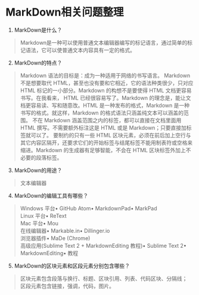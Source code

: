 # MarkDown相关问题整理
1. MarkDown是什么？
>Markdown是一种可以使用普通文本编辑器编写的标记语言，通过简单的标记语法，它可以使普通文本内容具有一定的格式。
2. MarkDown的特点？
>Markdown 语法的目标是：成为一种适用于网络的书写语言。
>Markdown 不是想要取代 HTML，甚至也没有要和它相近，它的语法种类很少，只对应 HTML 标记的一小部分。Markdown 的构想不是要使得 HTML 文档更容易书写。在我看来， HTML 已经很容易写了。Markdown 的理念是，能让文档更容易读、写和随意改。HTML 是一种发布的格式，Markdown 是一种书写的格式。就这样，Markdown 的格式语法只涵盖纯文本可以涵盖的范围。
>不在 Markdown 涵盖范围之内的标签，都可以直接在文档里面用 HTML 撰写。不需要额外标注这是 HTML 或是 Markdown；只要直接加标签就可以了。
要制约的只有一些 HTML 区块元素，必须在前后加上空行与其它内容区隔开，还要求它们的开始标签与结尾标签不能用制表符或空格来缩进。Markdown 的生成器有足够智能，不会在 HTML 区块标签外加上不必要的段落标签。
3. MarkDown的用途？
>文本编辑器
4. MarkDown的编辑工具有哪些？
>Windows 平台•	GitHub Atom•	MarkdownPad•	MarkPad  
>Linux 平台•	ReText  
>Mac 平台•	Mou  
>在线编辑器•	Markable.in•	Dillinger.io  
>浏览器插件•	MaDe (Chrome)  
>高级应用(Sublime Text 2 + MarkdownEditing 教程)•	Sublime Text 2•	MarkdownEditing•	教程
5. MarkDown的区块元素和区段元素分别包含哪些？
>区块元素包含段落与换行、标题、区块引用、列表、代码区块、分隔线；  
>区段元素包含链接，强调，代码，图片。
